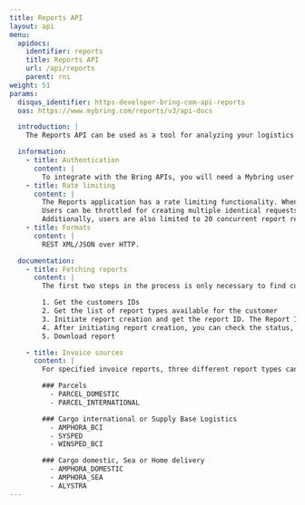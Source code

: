 ```yaml
---
title: Reports API
layout: api
menu:
  apidocs:
    identifier: reports
    title: Reports API
    url: /api/reports
    parent: rni
weight: 51
params:
  disqus_identifier: https-developer-bring-com-api-reports
  oas: https://www.mybring.com/reports/v3/api-docs

  introduction: |
    The Reports API can be used as a tool for analyzing your logistics with Bring. The API lets you generate reports within the categories _status_, _quality and deviation_, _economy_ and _environment_. Supported report formats are XML and Excel.

  information:
    - title: Authentication
      content: |
        To integrate with the Bring APIs, you will need a Mybring user account with an API key. Information about prerequisites and authentication headers can be found on the general API [Getting Started page](/api/).
    - title: Rate limiting
      content: |
        The Reports application has a rate limiting functionality. When triggered, a response with HTTP status code 429 will immediately be returned for the user if they attempt to create a report.
        Users can be throttled for creating multiple identical requests in a short amount of time.
        Additionally, users are also limited to 20 concurrent report requests that can be created at once. After 20 report requests has been created, the user will need to wait for one of them to finish before a new one can be made.
    - title: Formats
      content: |
        REST XML/JSON over HTTP.

  documentation:
    - title: Fetching reports
      content: |
        The first two steps in the process is only necessary to find customer numbers and report types for the user. You can save these IDs, and perform the generation-step without verifying the IDs. The response may get added information, so implementation should ignore new elements added to the response.

        1. Get the customers IDs
        2. Get the list of report types available for the customer
        3. Initiate report creation and get the report ID. The Report ID is initially used to monitor reports creation progress, later to get the actual report (XML or Excel file).
        4. After initiating report creation, you can check the status, if it’s in-progress, completed or failed. When completed, a URL to the actual report is returned.
        5. Download report

    - title: Invoice sources
      content: |
        For specified invoice reports, three different report types can be returned depending on the invoice source:

        ### Parcels
          - PARCEL_DOMESTIC
          - PARCEL_INTERNATIONAL

        ### Cargo international or Supply Base Logistics
          - AMPHORA_BCI
          - SYSPED
          - WINSPED_BCI

        ### Cargo domestic, Sea or Home delivery
          - AMPHORA_DOMESTIC
          - AMPHORA_SEA
          - ALYSTRA
---
```

